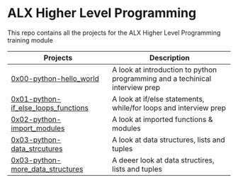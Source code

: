 # ALX Higher Level Programming

This repo contains all the projects for the ALX Higher Level Programming training module


| Projects | Description | 
| -------- | ----------- |
| [0x00-python-hello_world](0x00-python_hello_world) | A look at introduction to python programming and a techinical interview prep |
| [0x01-python-if_else_loops_functions](0x01-python_if_else_loops_functions) | A look at if/else statements, while/for loops and interview prep |
| [0x02-python-import_modules](0x02-python-import_modules) | A look at imported functions & modules | 
| [0x03-python-data_strcutures](0x03-python-data_structures) | A look at data structures, lists and tuples |
| [0x03-python-more_data_structures](0x04-python-more_data_structures) | A deeer look at data structires, lists and tuples | 

